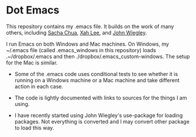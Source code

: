 Dot Emacs 
==========

This repository contains my .emacs file.
It builds on the work of many others, including
[Sacha Chua](https://github.com/sachac),
[Xah Lee](https://github.com/xahlee), and
[John Wiegley](https://github.com/jwiegley).

I run Emacs on both Windows and Mac machines.  On Windows, my ~/.emacs file
(called .emacs_windows in this repository) loads .~/dropbox/.emacs and
then ./dropbox/.emacs_custom-windows.
The setup for the Mac is similar.

* Some of the .emacs code uses conditional tests to see whether it is
  running on a Windows machine or a Mac machine and take different action
  in each case.

* The code is lightly documented with links to sources for the
  things I am using.

* I have recently started using John Wiegley's use-package for loading
  packages.  Not everything is converted and I may convert other package to
  load this way.


<!---
Some more background information is given in the blog post ...
-->
